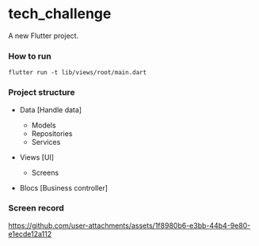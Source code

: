 # tech_challenge

A new Flutter project.

### How to run

`flutter run -t lib/views/root/main.dart`

### Project structure 

- Data [Handle data]
  - Models 
  - Repositories
  - Services

- Views [UI] 
  - Screens

- Blocs [Business controller]

### Screen record 

https://github.com/user-attachments/assets/1f8980b6-e3bb-44b4-9e80-e1ecde12a112

